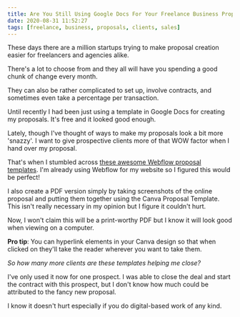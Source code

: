 ```yaml
---
title: Are You Still Using Google Docs For Your Freelance Business Proposals?
date: 2020-08-31 11:52:27
tags: [freelance, business, proposals, clients, sales]
---
```


These days there are a million startups trying to make proposal creation easier for freelancers and agencies alike.

There's a lot to choose from and they all will have you spending a good chunk of change every month.

They can also be rather complicated to set up, involve contracts, and sometimes even take a percentage per transaction.

Until recently I had been just using a template in Google Docs for creating my proposals. It's free and it looked good enough.

Lately, though I've thought of ways to make my proposals look a bit more 'snazzy'. I want to give prospective clients more of that WOW factor when I hand over my proposal.

That's when I stumbled across [these awesome Webflow proposal templates][1]. I'm already using Webflow for my website so I figured this would be perfect!

I also create a PDF version simply by taking screenshots of the online proposal and putting them together using the Canva Proposal Template. This isn't really necessary in my opinion but I figure it couldn't hurt.

Now, I won't claim this will be a print-worthy PDF but I know it will look good when viewing on a computer.

**Pro tip**: You can hyperlink elements in your Canva design so that when clicked on they'll take the reader wherever you want to take them.

_So how many more clients are these templates helping me close?_

I've only used it now for one prospect. I was able to close the deal and start the contract with this prospect, but I don't know how much could be attributed to the fancy new proposal.

I know it doesn't hurt especially if you do digital-based work of any kind.

[1]: https://proposal.webflow.io/
